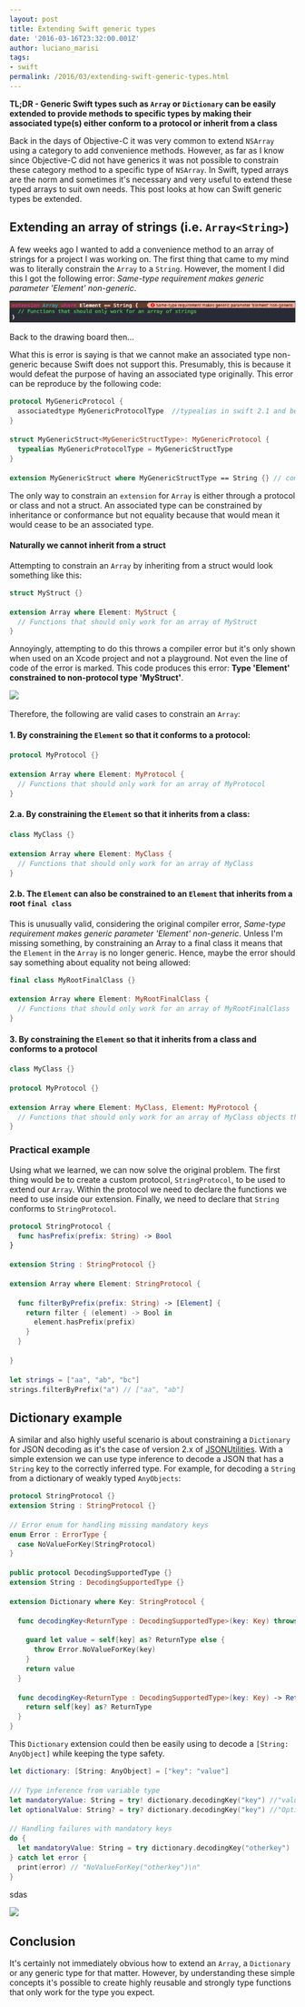 ```yaml
---
layout: post
title: Extending Swift generic types
date: '2016-03-16T23:32:00.001Z'
author: luciano_marisi
tags:
- swift
permalink: /2016/03/extending-swift-generic-types.html
---
```


**TL;DR - Generic Swift types such as `Array` or `Dictionary` can be easily extended to provide methods to specific types by making their associated type(s) either conform to a protocol or inherit from a class**

Back in the days of Objective-C it was very common to extend `NSArray` using a category to add convenience methods. However, as far as I know since Objective-C did not have generics it was not possible to constrain these category method to a specific type of `NSArray`. In Swift, typed arrays are the norm and sometimes it's necessary and very useful to extend these typed arrays to suit own needs. This post looks at how can Swift generic types be extended.

## Extending an array of strings (i.e. `Array<String>`)

A few weeks ago I wanted to add a convenience method to an array of strings for a project I was working on. The first thing that came to my mind was to literally constrain the `Array` to a `String`. However, the moment I did this I got the following error: *Same-type requirement makes generic parameter 'Element' non-generic*.

<p align="center">
   <img src="/assets/images/extending_array_contrained_to_string.png"/>
</p>

Back to the drawing board then...

What this is error is saying is that we cannot make an associated type non-generic because Swift does not support this. Presumably, this is because it would defeat the purpose of having an associated type originally. This error can be reproduce by the following code:

```swift
protocol MyGenericProtocol {
  associatedtype MyGenericProtocolType  //typealias in swift 2.1 and below
}

struct MyGenericStruct<MyGenericStructType>: MyGenericProtocol {
  typealias MyGenericProtocolType = MyGenericStructType
}

extension MyGenericStruct where MyGenericStructType == String {} // compiler error
```

The only way to constrain an `extension` for `Array` is either through a protocol or class and not a struct. An associated type can be constrained by inheritance or conformance but not equality because that would mean it would cease to be an associated type.

#### Naturally we cannot inherit from a struct

Attempting to constrain an `Array` by inheriting from a struct would look something like this:

```swift
struct MyStruct {}

extension Array where Element: MyStruct {
  // Functions that should only work for an array of MyStruct
}
```

Annoyingly, attempting to do this throws a compiler error but it's only shown when used on an Xcode project and not a playground. Not even the line of code of the error is marked. This code produces this error: **Type 'Element' constrained to non-protocol type 'MyStruct'**.

![](facepalm.png)

Therefore, the following are valid cases to constrain an `Array`:

#### 1. By constraining the `Element` so that it conforms to a protocol:

```swift
protocol MyProtocol {}

extension Array where Element: MyProtocol {
  // Functions that should only work for an array of MyProtocol
}
```

#### 2.a. By constraining the `Element` so that it inherits from a class:

```swift
class MyClass {}

extension Array where Element: MyClass {
  // Functions that should only work for an array of MyClass
}
```

#### 2.b. The `Element` can also be constrained to an `Element` that inherits from a root `final class`

This is unusually valid, considering the original compiler error, *Same-type requirement makes generic parameter 'Element' non-generic*. Unless I'm missing something, by constraining an Array to a final class it means that the `Element` in the `Array` is no longer generic. Hence, maybe the error should say something about equality not being allowed:

```swift
final class MyRootFinalClass {}

extension Array where Element: MyRootFinalClass {
  // Functions that should only work for an array of MyRootFinalClass
}
```

#### 3. By constraining the `Element` so that it inherits from a class and conforms to a protocol 

```swift
class MyClass {}

protocol MyProtocol {}

extension Array where Element: MyClass, Element: MyProtocol {
  // Functions that should only work for an array of MyClass objects that conform to MyProtocol
}
```

### Practical example

Using what we learned, we can now solve the original problem. The first thing would be to create a custom protocol, `StringProtocol`, to be used to extend our `Array`. Within the protocol we need to declare the functions we need to use inside our extension. Finally, we need to declare that `String` conforms to `StringProtocol`.

```swift
protocol StringProtocol {
  func hasPrefix(prefix: String) -> Bool
}

extension String : StringProtocol {}

extension Array where Element: StringProtocol {
  
  func filterByPrefix(prefix: String) -> [Element] {
    return filter { (element) -> Bool in
      element.hasPrefix(prefix)
    }
  }
  
}

let strings = ["aa", "ab", "bc"]
strings.filterByPrefix("a") // ["aa", "ab"]
```

## Dictionary example

A similar and also highly useful scenario is about constraining a `Dictionary` for JSON decoding as it's the case of version 2.x of [JSONUtilities](https://github.com/lucianomarisi/JSONUtilities/blob/master/JSONUtilities/Dictionary%2BJSONKey.swift). With a simple extension we can use type inference to decode a JSON that has a `String` key to the correctly inferred type. For example, for decoding a `String` from a dictionary of weakly typed `AnyObjects`:

```swift
protocol StringProtocol {}
extension String : StringProtocol {}

// Error enum for handling missing mandatory keys
enum Error : ErrorType {
  case NoValueForKey(StringProtocol)
}

public protocol DecodingSupportedType {}
extension String : DecodingSupportedType {}

extension Dictionary where Key: StringProtocol {
  
  func decodingKey<ReturnType : DecodingSupportedType>(key: Key) throws -> ReturnType {
    
    guard let value = self[key] as? ReturnType else {
      throw Error.NoValueForKey(key)
    }
    return value
  }
  
  func decodingKey<ReturnType : DecodingSupportedType>(key: Key) -> ReturnType? {
    return self[key] as? ReturnType
  }
}
```

This `Dictionary` extension could then be easily using to decode a `[String: AnyObject]` while keeping the type safety.

```swift
let dictionary: [String: AnyObject] = ["key": "value"]

/// Type inference from variable type
let mandatoryValue: String = try! dictionary.decodingKey("key") //"value\n"
let optionalValue: String? = try? dictionary.decodingKey("key") //"Optional("value")\n"

// Handling failures with mandatory keys
do {
  let mandatoryValue: String = try dictionary.decodingKey("otherkey")
} catch let error {
  print(error) // "NoValueForKey("otherkey")\n"
}
```

sdas

![](like_a_boss.jpg)


## Conclusion

It's certainly not immediately obvious how to extend an `Array`, a `Dictionary` or any generic type for that matter. However, by understanding these simple concepts it's possible to create highly reusable and strongly type functions that only work for the type you expect.
